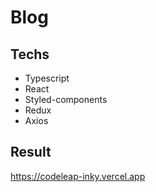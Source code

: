 # Blog
## Techs
* Typescript
* React
* Styled-components
* Redux
* Axios

## Result
https://codeleap-inky.vercel.app
